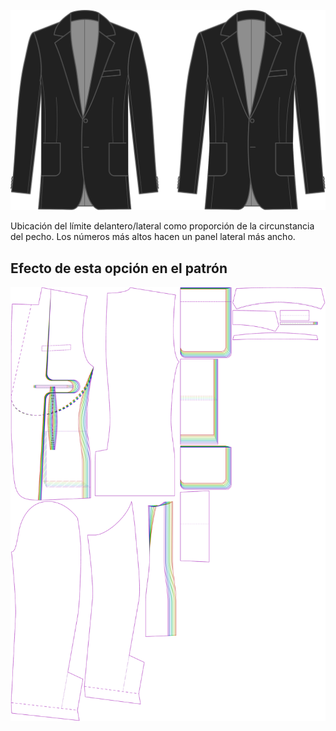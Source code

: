 
![Posición lateral frontal](sidefrontplacement.svg)

Ubicación del límite delantero/lateral como proporción de la circunstancia del pecho. Los números más altos hacen un panel lateral más ancho.


## Efecto de esta opción en el patrón
![Esta imagen muestra el efecto de esta opción superponiendo varias variantes que tienen un valor diferente para esta opción](jaeger_sidefrontplacement_sample.svg "Efecto de esta opción en el patrón")